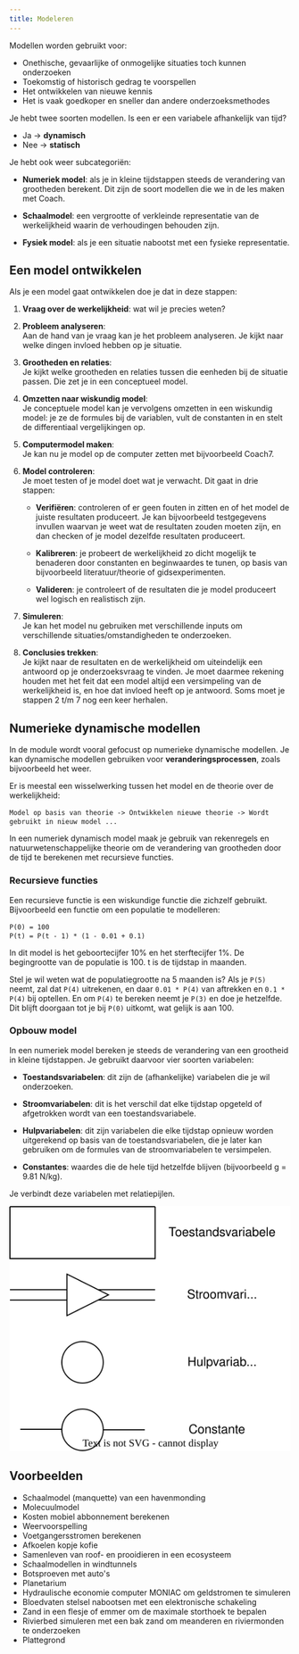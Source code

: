 ```yaml
---
title: Modeleren
---
```


Modellen worden gebruikt voor:

- Onethische, gevaarlijke of onmogelijke situaties toch kunnen onderzoeken
- Toekomstig of historisch gedrag te voorspellen
- Het ontwikkelen van nieuwe kennis
- Het is vaak goedkoper en sneller dan andere onderzoeksmethodes 

Je hebt twee soorten modellen. Is een er een variabele afhankelijk van tijd?

- Ja -> **dynamisch**
- Nee -> **statisch**

Je hebt ook weer subcategoriën:

- **Numeriek model**: als je in kleine tijdstappen steeds de verandering van grootheden berekent. Dit zijn de soort modellen die we in de les maken met Coach. 

- **Schaalmodel**: een vergrootte of verkleinde representatie van de werkelijkheid waarin de verhoudingen behouden zijn. 

- **Fysiek model**: als je een situatie nabootst met een fysieke representatie.

## Een model ontwikkelen

Als je een model gaat ontwikkelen doe je dat in deze stappen:

1. **Vraag over de werkelijkheid**: wat wil je precies weten?

2. **Probleem analyseren**:  
   Aan de hand van je vraag kan je het probleem analyseren. Je kijkt naar welke dingen invloed hebben op je situatie.

3. **Grootheden en relaties**:  
   Je kijkt welke grootheden en relaties tussen die eenheden bij de situatie passen. Die zet je in een conceptueel model.

4. **Omzetten naar wiskundig model**:  
   Je conceptuele model kan je vervolgens omzetten in een wiskundig model: je ze de formules bij de variablen, vult de constanten in en stelt de differentiaal vergelijkingen op.

5. **Computermodel maken**:  
   Je kan nu je model op de computer zetten met bijvoorbeeld Coach7.

6. **Model controleren**:  
   Je moet testen of je model doet wat je verwacht. Dit gaat in drie stappen:

    - **Verifiëren**: controleren of er geen fouten in zitten en of het model de juiste resultaten produceert. Je kan bijvoorbeeld testgegevens invullen waarvan je weet wat de resultaten zouden moeten zijn, en dan checken of je model dezelfde resultaten produceert.

    - **Kalibreren**: je probeert de werkelijkheid zo dicht mogelijk te benaderen door constanten en beginwaardes te tunen, op basis van bijvoorbeeld literatuur/theorie of gidsexperimenten.

    - **Valideren**: je controleert of de resultaten die je model produceert wel logisch en realistisch zijn.

7. **Simuleren**:   
   Je kan het model nu gebruiken met verschillende inputs om verschillende situaties/omstandigheden te onderzoeken.

8. **Conclusies trekken**:  
   Je kijkt naar de resultaten en de werkelijkheid om uiteindelijk een antwoord op je onderzoeksvraag te vinden. Je moet daarmee rekening houden met het feit dat een model altijd een versimpeling van de werkelijkheid is, en hoe dat invloed heeft op je antwoord. Soms moet je stappen 2 t/m 7 nog een keer herhalen.
 
## Numerieke dynamische modellen

In de module wordt vooral gefocust op numerieke dynamische modellen. Je kan dynamische modellen gebruiken voor **veranderingsprocessen**, zoals bijvoorbeeld het weer.

Er is meestal een wisselwerking tussen het model en de theorie over de werkelijkheid:

    Model op basis van theorie -> Ontwikkelen nieuwe theorie -> Wordt gebruikt in nieuw model ...

In een numeriek dynamisch model maak je gebruik van rekenregels en natuurwetenschappelijke theorie om de verandering van grootheden door de tijd te berekenen met recursieve functies.

### Recursieve functies

Een recursieve functie is een wiskundige functie die zichzelf gebruikt. Bijvoorbeeld een functie om een populatie te modelleren:

    P(0) = 100
    P(t) = P(t - 1) * (1 - 0.01 + 0.1)

In dit model is het geboortecijfer 10% en het sterftecijfer 1%. De begingrootte van de populatie is 100. t is de tijdstap in maanden.

Stel je wil weten wat de populatiegrootte na 5 maanden is? Als je `P(5)` neemt, zal dat `P(4)` uitrekenen, en daar `0.01 * P(4)` van aftrekken en `0.1 * P(4)` bij optellen. En om `P(4)` te bereken neemt je `P(3)` en doe je hetzelfde. Dit blijft doorgaan tot je bij `P(0)` uitkomt, wat gelijk is aan 100.

### Opbouw model

In een numeriek model bereken je steeds de verandering van een grootheid in kleine tijdstappen. Je gebruikt daarvoor vier soorten variabelen:

- **Toestandsvariabelen**: dit zijn de (afhankelijke) variabelen die je wil onderzoeken.

- **Stroomvariabelen**: dit is het verschil dat elke tijdstap opgeteld of afgetrokken wordt van een toestandsvariabele.

- **Hulpvariabelen**: dit zijn variabelen die elke tijdstap opnieuw worden uitgerekend op basis van de toestandsvariabelen, die je later kan gebruiken om de formules van de stroomvariabelen te versimpelen.

- **Constantes**: waardes die de hele tijd hetzelfde blijven (bijvoorbeeld g = 9.81 N/kg).

Je verbindt deze variabelen met relatiepijlen.

![Symbolen voor het samenstellen van een conceptueel model](model-symbolen.svg)

## Voorbeelden

- Schaalmodel (manquette) van een havenmonding
- Molecuulmodel
- Kosten mobiel abbonnement berekenen
- Weervoorspelling
- Voetgangersstromen berekenen
- Afkoelen kopje kofie
- Samenleven van roof- en prooidieren in een ecosysteem
- Schaalmodellen in windtunnels
- Botsproeven met auto's
- Planetarium
- Hydraulische economie computer MONIAC om geldstromen te simuleren
- Bloedvaten stelsel nabootsen met een elektronische schakeling
- Zand in een flesje of emmer om de maximale storthoek te bepalen
- Rivierbed simuleren met een bak zand om meanderen en riviermonden te onderzoeken 
- Plattegrond
